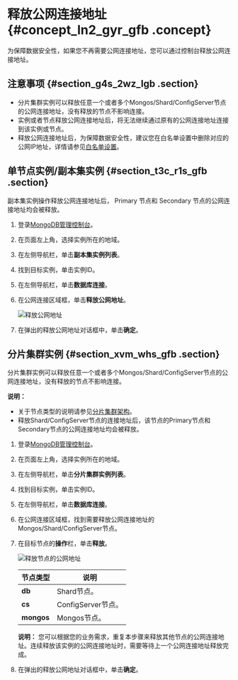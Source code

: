 # 释放公网连接地址 {#concept_ln2_gyr_gfb .concept}

为保障数据安全性，如果您不再需要公网连接地址，您可以通过控制台释放公网连接地址。

## 注意事项 {#section_g4s_2wz_lgb .section}

-   分片集群实例可以释放任意一个或者多个Mongos/Shard/ConfigServer节点的公网连接地址，没有释放的节点不影响连接。
-   实例或者节点释放公网连接地址后，将无法继续通过原有的公网连接地址连接到该实例或节点。
-   释放公网连接地址后，为保障数据安全性，建议您在白名单设置中删除对应的公网IP地址，详情请参见[白名单设置](../../../../cn.zh-CN/副本集快速入门/设置白名单.md#)。

## 单节点实例/副本集实例 {#section_t3c_r1s_gfb .section}

副本集实例操作释放公网连接地址后， Primary 节点和 Secondary 节点的公网连接地址均会被释放。

1.  登录[MongoDB管理控制台](https://mongodb.console.aliyun.com/)。
2.  在页面左上角，选择实例所在的地域。
3.  在左侧导航栏，单击**副本集实例列表**。
4.  找到目标实例，单击实例ID。
5.  在左侧导航栏，单击**数据库连接**。
6.  在公网连接区域框，单击**释放公网地址**。

    ![释放公网地址](http://static-aliyun-doc.oss-cn-hangzhou.aliyuncs.com/assets/img/21696/156879176537322_zh-CN.png)

7.  在弹出的释放公网地址对话框中，单击**确定**。

## 分片集群实例 {#section_xvm_whs_gfb .section}

分片集群实例可以释放任意一个或者多个Mongos/Shard/ConfigServer节点的公网连接地址，没有释放的节点不影响连接。

**说明：** 

-   关于节点类型的说明请参见[分片集群架构](../../../../cn.zh-CN/产品简介/系统架构/分片集群架构.md#)。
-   释放Shard/ConfigServer节点的连接地址后，该节点的Primary节点和Secondary节点的公网连接地址均会被释放。

1.  登录[MongoDB管理控制台](https://mongodb.console.aliyun.com/)。
2.  在页面左上角，选择实例所在的地域。
3.  在左侧导航栏，单击**分片集群实例列表**。
4.  找到目标实例，单击实例ID。
5.  在左侧导航栏，单击**数据库连接**。
6.  在公网连接区域框，找到需要释放公网连接地址的Mongos/Shard/ConfigServer节点。
7.  在目标节点的**操作**栏，单击**释放**。

    ![释放节点的公网地址](http://static-aliyun-doc.oss-cn-hangzhou.aliyuncs.com/assets/img/21696/156879176513376_zh-CN.png)

    |节点类型|说明|
    |----|--|
    |**db**|Shard节点。|
    |**cs**|ConfigServer节点。|
    |**mongos**|Mongos节点。|

    **说明：** 您可以根据您的业务需求，重复本步骤来释放其他节点的公网连接地址。连续释放该实例的公网连接地址时，需要等待上一个公网连接地址释放完成。

8.  在弹出的释放公网地址对话框中，单击**确定**。

